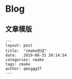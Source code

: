 # Blog

## 文章模版
```
---
layout: post
title:  "cmake初试"
date:   2019-08-31 20:14:54
categories: cmake
tags: cmake
author: qmsggg37
---
```
